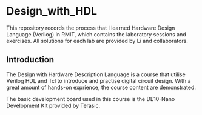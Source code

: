 # Design_with_HDL
This repository records the process that I learned Hardware Design Language (Verilog) in RMIT, which contains the laboratory sessions and exercises. All solutions for each lab are provided by Li and collaborators.

## Introduction
The Design with Hardware Description Language is a course that utilise Verilog HDL and Tcl to introduce and practise digital circuit design. With a great amount of hands-on exprience, the course content are demonstrated. 

The basic development board used in this course is the DE10-Nano Development Kit provided by Terasic.
